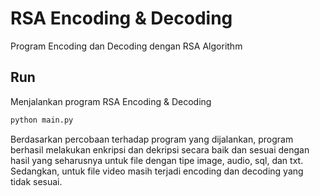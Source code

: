 # RSA Encoding & Decoding

Program Encoding dan Decoding dengan RSA Algorithm

## Run

Menjalankan program RSA Encoding & Decoding

```bash
python main.py
```
Berdasarkan percobaan terhadap program yang dijalankan, program berhasil melakukan enkripsi dan dekripsi secara baik dan sesuai dengan hasil yang seharusnya untuk file dengan tipe image, audio, sql, dan txt. Sedangkan, untuk file video masih terjadi encoding dan decoding yang tidak sesuai.